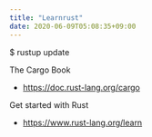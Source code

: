```yaml
---
title: "Learnrust"
date: 2020-06-09T05:08:35+09:00
---
```


$ rustup update

The Cargo Book
 - https://doc.rust-lang.org/cargo
 
Get started with Rust
 - https://www.rust-lang.org/learn

